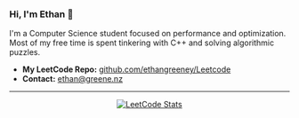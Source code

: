 ### Hi, I'm Ethan 👋

I'm a Computer Science student focused on performance and optimization. Most of my free time is spent tinkering with C++ and solving algorithmic puzzles.

- **My LeetCode Repo:** [github.com/ethangreeney/Leetcode](https://github.com/ethangreeney/Leetcode)
- **Contact:** ethan@greene.nz

---

<p align="center">
  <a href="https://leetcode.com/Greeney/">
    <img src="https://leetcode-stats-card.herokuapp.com/Greeney" alt="LeetCode Stats">
  </a>
</p>
